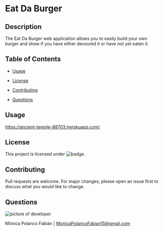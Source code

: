 # Eat Da Burger


## Description

The Eat Da Burger web application allows you to easily build your own burger and show if you have either devoured it or have not yet eaten it.

## Table of Contents

* [Usage](#usage)

* [License](#license)

* [Contributing](#contributing)

* [Questions](#questions)


## Usage

https://ancient-temple-88703.herokuapp.com/

## License
 This project is licensed under ![badge](https://img.shields.io/badge/License-MIT-blue).

## Contributing
Pull requests are welcome. For major changes, please open an issue first to discuss what you would like to change.

## Questions

![picture of developer](https://avatars3.githubusercontent.com/u/60660512?v=4)

Mónica Polanco Fabián | MonicaPolancoFabian15@gmail.com
